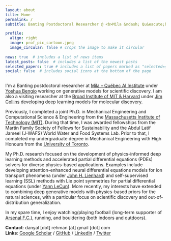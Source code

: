 ```yaml
---
layout: about
title: Home
permalink: /
subtitle: Banting Postdoctoral Researcher @ <b>Mila &ndash; Qu&eacute;bec AI Institute</b> / Visiting Scientist @ <b>Broad Institute of MIT & Harvard</b> / Ph.D. @ <b>MIT</b>

profile:
  align: right
  image: prof_pic_cartoon.jpeg
  image_circular: false # crops the image to make it circular
  
news: true  # includes a list of news items
latest_posts: false  # includes a list of the newest posts
selected_papers: true # includes a list of papers marked as "selected={true}"
social: false  # includes social icons at the bottom of the page
---
```


I'm a Banting postdoctoral researcher at [Mila &ndash; Qu&eacute;bec AI Institute](https://mila.quebec/en/) under [Yoshua Bengio](https://en.wikipedia.org/wiki/Yoshua_Bengio) working on generative models for scientific discovery. I am also a visiting researcher at the [Broad Institute of MIT & Harvard](https://www.broadinstitute.org/) under [Jim Collins](https://en.wikipedia.org/wiki/James_J._Collins) developing deep learning models for molecular discovery. 

Previously, I completed a joint Ph.D. in Mechanical Engineering and Computational Science & Engineering from the [Massachusetts Institute of Technology (MIT)](https://www.mit.edu/). During that time, I was awarded fellowships from the Martin Family Society of Fellows for Sustainability and the Abdul Latif Jameel (J-WAFS) World Water and Food Systems Lab. Prior to that, I completed my undergraduate degree in Mechanical Engineering with High Honours from the [University of Toronto](https://www.utoronto.ca/). 

My Ph.D. research focused on the development of physics-informed deep learning methods and accelerated partial differential equations (PDEs) solvers for diverse physics-based applications. Examples include developing attention-enhanced neural differential equations models for ion transport phenomena (under [John H. Lienhard](https://en.wikipedia.org/wiki/John_H._Lienhard_V)) and self-supervised learning (SSL) methods with Lie point symmetries for partial differential equations (under [Yann LeCun](https://en.wikipedia.org/wiki/Yann_LeCun)). More recently, my interests have extended to combining deep generative models with physics-based priors for the natural sciences, with a particular focus on scientific discovery and out-of-distribution generalization.

In my spare time, I enjoy watching/playing football (long-term supporter of [Arsenal F.C.](https://www.arsenal.com/)), running, and bouldering (both indoors and outdoors).

**Contact**: danyal [dot] rehman [at] gmail [dot] com  
**Links**: [Google Scholar](https://scholar.google.com/citations?user=XdyK1qoAAAAJ&hl=en) / [GitHub](https://github.com/danyalrehman) / [LinkedIn](https://www.linkedin.com/in/danyalrehman/) / [Twitter](https://twitter.com/danyalrehman17)
